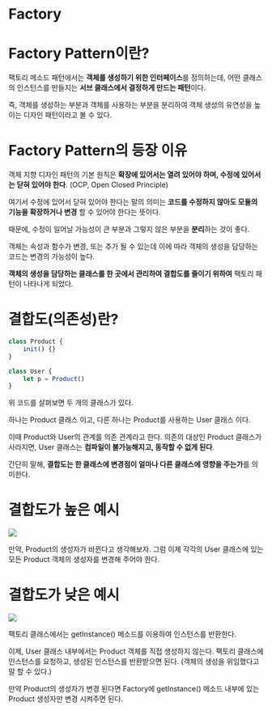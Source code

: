 # Factory

# Factory Pattern이란?

팩토리 메소드 패턴에서는 **객체를 생성하기 위한 인터페이스**를 정의하는데, 어떤 클래스의 인스턴스를 만들지는 **서브 클래스에서 결정하게 만드는 패턴**이다.

즉, 객체를 생성하는 부분과 객체를 사용하는 부분을 분리하여 객체 생성의 유연성을 높이는 디자인 패턴이라고 볼 수 있다.

# Factory Pattern의 등장 이유

객체 지향 디자인 패턴의 기본 원칙은 **확장에 있어서는 열려 있어야 하며, 수정에 있어서는 닫혀 있어야 한다**. (OCP, Open Closed Principle)

여기서 수정에 있어서 닫혀 있어야 한다는 말의 의미는 **코드를 수정하지 않아도 모듈의 기능을 확장하거나 변경** 할 수 있어야 한다는 뜻이다.

때문에, 수정이 일어날 가능성이 큰 부분과 그렇지 않은 부분을 **분리**하는 것이 좋다.

객체는 속성과 함수가 변경, 또는 추가 될 수 있는데 이에 따라 객체의 생성을 담당하는 코드는 변경의 가능성이 높다.

**객체의 생성을 담당하는 클래스를 한 곳에서 관리하여 결합도를 줄이기 위하여** 팩토리 패턴이 나타나게 되었다.

# 결합도(의존성)란?

```javascript
class Product {
    init() {}
}

class User {
    let p = Product()
}
```

위 코드를 살펴보면 두 개의 클래스가 있다.

하나는 Product 클래스 이고, 다른 하나는 Product를 사용하는 User 클래스 이다.

이때 Product와 User의 관계를 의존 관계라고 한다. 의존의 대상인 Product 클래스가 사라지면, User 클래스는 **컴파일이 불가능해지고, 동작할 수 없게 된다**.

간단히 말해, **결합도는 한 클래스에 변경점이 얼마나 다른 클래스에 영향을 주는가**를 의미한다.

# 결합도가 높은 예시

![](https://user-images.githubusercontent.com/60229909/109417243-20959b00-7a06-11eb-96f3-a28bc25d1ab3.png)

만약, Product의 생성자가 바뀐다고 생각해보자. 그럼 이제 각각의 User 클래스에 있는 모든 Product 객체의 생성자를 변경해 주어야 한다.

# 결합도가 낮은 예시

![](https://user-images.githubusercontent.com/60229909/109417521-57b87c00-7a07-11eb-924b-252e31dbb119.png)

팩토리 클래스에서는 getInstance() 메소드를 이용하여 인스턴스를 반환한다.

이제, User 클래스 내부에서는 Product 객체를 직접 생성하지 않는다. 팩토리 클래스에 인스턴스를 요청하고, 생성된 인스턴스를 반환받으면 된다.
(객체의 생성을 위임했다고 말 할 수 있다.)

만약 Product의 생성자가 변경 된다면 Factory에 getInstance() 메소드 내부에 있는 Product 생성자만 변경 시켜주면 된다.
